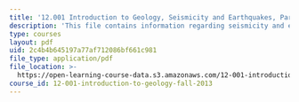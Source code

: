 ```yaml
---
title: '12.001 Introduction to Geology, Seismicity and Earthquakes, Part I'
description: 'This file contains information regarding seismicity and earthquakes, part I.'
type: courses
layout: pdf
uid: 2c4b4b645197a77af712086bf661c981
file_type: application/pdf
file_location: >-
  https://open-learning-course-data.s3.amazonaws.com/12-001-introduction-to-geology-fall-2013/2c4b4b645197a77af712086bf661c981_MIT12_001F13_Lab5PartI.pdf
course_id: 12-001-introduction-to-geology-fall-2013
---
```

